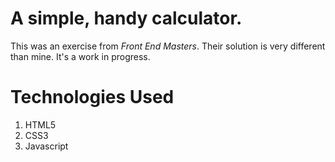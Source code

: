 # A simple, handy calculator.

This was an exercise from _Front End Masters_. Their solution is very different than mine.
It's a work in progress.

# Technologies Used
1. HTML5
2. CSS3
3. Javascript
